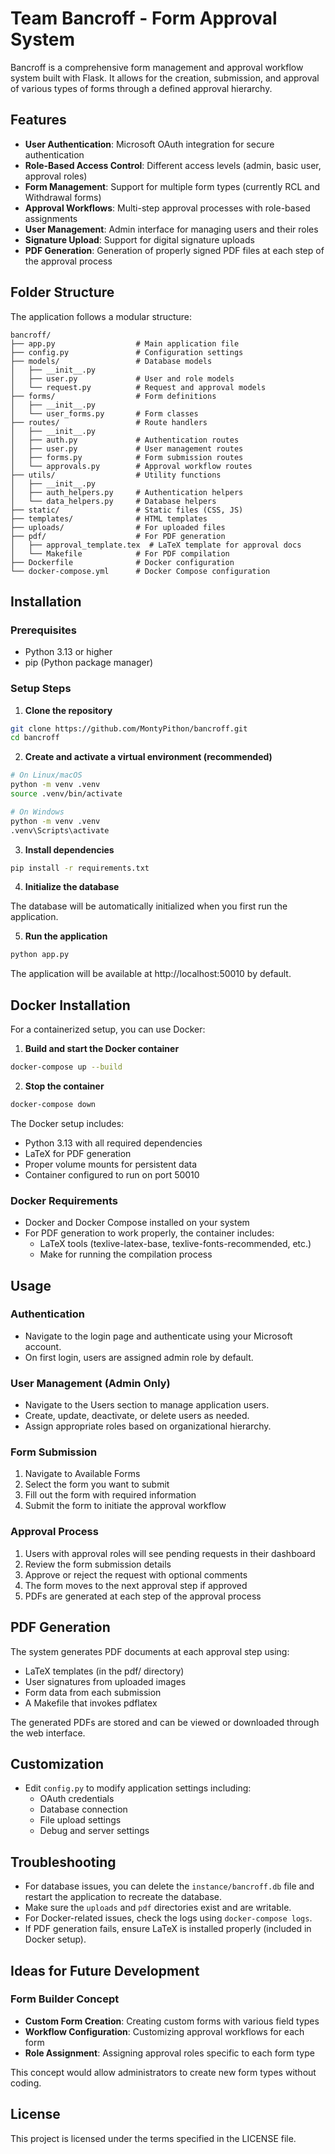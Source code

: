 # Team Bancroff - Form Approval System

Bancroff is a comprehensive form management and approval workflow system built with Flask. It allows for the creation, submission, and approval of various types of forms through a defined approval hierarchy.

## Features

- **User Authentication**: Microsoft OAuth integration for secure authentication
- **Role-Based Access Control**: Different access levels (admin, basic user, approval roles)
- **Form Management**: Support for multiple form types (currently RCL and Withdrawal forms)
- **Approval Workflows**: Multi-step approval processes with role-based assignments
- **User Management**: Admin interface for managing users and their roles
- **Signature Upload**: Support for digital signature uploads
- **PDF Generation**: Generation of properly signed PDF files at each step of the approval process

## Folder Structure

The application follows a modular structure:

```
bancroff/
├── app.py                  # Main application file
├── config.py               # Configuration settings
├── models/                 # Database models
│   ├── __init__.py
│   ├── user.py             # User and role models
│   └── request.py          # Request and approval models
├── forms/                  # Form definitions
│   ├── __init__.py
│   └── user_forms.py       # Form classes
├── routes/                 # Route handlers
│   ├── __init__.py
│   ├── auth.py             # Authentication routes
│   ├── user.py             # User management routes
│   ├── forms.py            # Form submission routes
│   └── approvals.py        # Approval workflow routes
├── utils/                  # Utility functions
│   ├── __init__.py
│   ├── auth_helpers.py     # Authentication helpers
│   └── data_helpers.py     # Database helpers
├── static/                 # Static files (CSS, JS)
├── templates/              # HTML templates
├── uploads/                # For uploaded files
├── pdf/                    # For PDF generation
│   ├── approval_template.tex  # LaTeX template for approval docs
│   └── Makefile            # For PDF compilation
├── Dockerfile              # Docker configuration
└── docker-compose.yml      # Docker Compose configuration
```

## Installation

### Prerequisites

- Python 3.13 or higher
- pip (Python package manager)

### Setup Steps

1. **Clone the repository**

```bash
git clone https://github.com/MontyPithon/bancroff.git
cd bancroff
```

2. **Create and activate a virtual environment (recommended)**

```bash
# On Linux/macOS
python -m venv .venv
source .venv/bin/activate

# On Windows
python -m venv .venv
.venv\Scripts\activate
```

3. **Install dependencies**

```bash
pip install -r requirements.txt
```

4. **Initialize the database**

The database will be automatically initialized when you first run the application.

5. **Run the application**

```bash
python app.py
```

The application will be available at http://localhost:50010 by default.

## Docker Installation

For a containerized setup, you can use Docker:

1. **Build and start the Docker container**

```bash
docker-compose up --build
```

2. **Stop the container**

```bash
docker-compose down
```

The Docker setup includes:
- Python 3.13 with all required dependencies
- LaTeX for PDF generation
- Proper volume mounts for persistent data
- Container configured to run on port 50010

### Docker Requirements

- Docker and Docker Compose installed on your system
- For PDF generation to work properly, the container includes:
  - LaTeX tools (texlive-latex-base, texlive-fonts-recommended, etc.)
  - Make for running the compilation process

## Usage

### Authentication

- Navigate to the login page and authenticate using your Microsoft account.
- On first login, users are assigned admin role by default.

### User Management (Admin Only)

- Navigate to the Users section to manage application users.
- Create, update, deactivate, or delete users as needed.
- Assign appropriate roles based on organizational hierarchy.

### Form Submission

1. Navigate to Available Forms
2. Select the form you want to submit
3. Fill out the form with required information
4. Submit the form to initiate the approval workflow

### Approval Process

1. Users with approval roles will see pending requests in their dashboard
2. Review the form submission details
3. Approve or reject the request with optional comments
4. The form moves to the next approval step if approved
5. PDFs are generated at each step of the approval process

## PDF Generation

The system generates PDF documents at each approval step using:
- LaTeX templates (in the pdf/ directory)
- User signatures from uploaded images
- Form data from each submission
- A Makefile that invokes pdflatex

The generated PDFs are stored and can be viewed or downloaded through the web interface.

## Customization

- Edit `config.py` to modify application settings including:
  - OAuth credentials
  - Database connection
  - File upload settings
  - Debug and server settings

## Troubleshooting

- For database issues, you can delete the `instance/bancroff.db` file and restart the application to recreate the database.
- Make sure the `uploads` and `pdf` directories exist and are writable.
- For Docker-related issues, check the logs using `docker-compose logs`.
- If PDF generation fails, ensure LaTeX is installed properly (included in Docker setup).

## Ideas for Future Development

### Form Builder Concept

- **Custom Form Creation**: Creating custom forms with various field types
- **Workflow Configuration**: Customizing approval workflows for each form
- **Role Assignment**: Assigning approval roles specific to each form type

This concept would allow administrators to create new form types without coding.

## License

This project is licensed under the terms specified in the LICENSE file.





